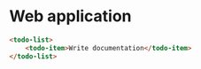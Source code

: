 # Web application

```html
<todo-list>
	<todo-item>Write documentation</todo-item>
</todo-list>
```
